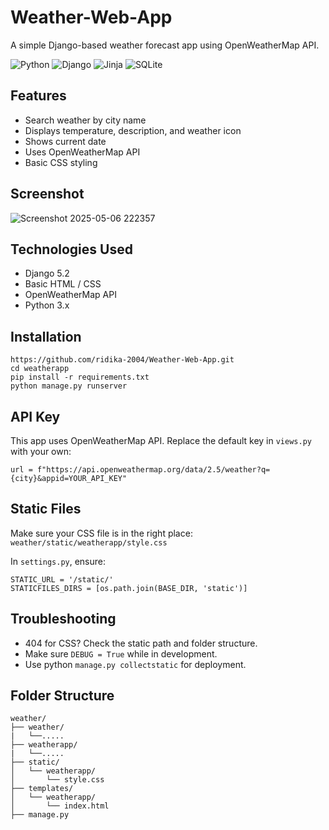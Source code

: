 # Weather-Web-App

A simple Django-based weather forecast app using OpenWeatherMap API.

<!-- Language and Frameworks -->
![Python](https://img.shields.io/badge/Python-3.10-3776AB?style=for-the-badge&logo=python&logoColor=white)
![Django](https://img.shields.io/badge/Django-4.x-092E20?style=for-the-badge&logo=django&logoColor=white)
![Jinja](https://img.shields.io/badge/Jinja2-TEMPLATE-B41717?style=for-the-badge&logo=jinja&logoColor=white)
![SQLite](https://img.shields.io/badge/SQLite-Embedded_DB-003B57?style=for-the-badge&logo=sqlite&logoColor=white)


## Features

- Search weather by city name
- Displays temperature, description, and weather icon
- Shows current date
- Uses OpenWeatherMap API
- Basic CSS styling

## Screenshot

![Screenshot 2025-05-06 222357](https://github.com/user-attachments/assets/db7d2b05-c5fb-429b-a3df-43411a642de5)

## Technologies Used

- Django 5.2
- Basic HTML / CSS
- OpenWeatherMap API
- Python 3.x

## Installation

```
https://github.com/ridika-2004/Weather-Web-App.git
cd weatherapp
pip install -r requirements.txt
python manage.py runserver
```

## API Key
This app uses OpenWeatherMap API.
Replace the default key in `views.py` with your own:

```
url = f"https://api.openweathermap.org/data/2.5/weather?q={city}&appid=YOUR_API_KEY"
```

## Static Files
Make sure your CSS file is in the right place:
`weather/static/weatherapp/style.css`

In `settings.py`, ensure:
```
STATIC_URL = '/static/'
STATICFILES_DIRS = [os.path.join(BASE_DIR, 'static')]
```

## Troubleshooting

- 404 for CSS? Check the static path and folder structure.
- Make sure `DEBUG = True` while in development.
- Use python `manage.py collectstatic` for deployment.

## Folder Structure
```
weather/
├── weather/
|   └──.....
├── weatherapp/
|   └──.....
├── static/
│   └── weatherapp/
│       └── style.css
├── templates/
│   └── weatherapp/
│       └── index.html
├── manage.py
```

